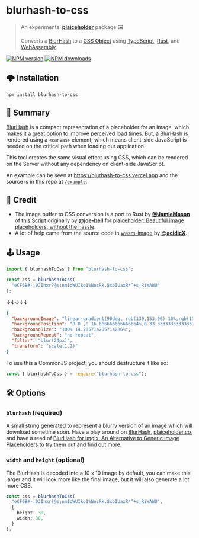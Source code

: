 # blurhash-to-css

> An experimental [**plaiceholder**](https://github.com/joe-bell/plaiceholder) package 🖼
>
> Converts a [BlurHash](https://blurha.sh) to a
> [CSS Object](https://developer.mozilla.org/en-US/docs/Web/API/ElementCSSInlineStyle/style) using
> [TypeScript](https://www.typescriptlang.org/), [Rust](https://www.rust-lang.org/), and
> [WebAssembly](https://github.com/rustwasm/wasm-pack).

[![NPM version](http://img.shields.io/npm/v/blurhash-to-css.svg?style=flat-square)](https://www.npmjs.com/package/blurhash-to-css)
[![NPM downloads](http://img.shields.io/npm/dm/blurhash-to-css.svg?style=flat-square)](https://www.npmjs.com/package/blurhash-to-css)

## 🌩 Installation

```
npm install blurhash-to-css
```

## 📣 Summary

[BlurHash](https://blurha.sh) is a compact representation of a placeholder for an image, which makes
it a great option to [improve perceived load times](https://blog.imgix.com/2021/01/26/blurhash).
But, a BlurHash is rendered using a `<canvas>` element, which means client-side JavaScript is needed
on the critical path when loading our application.

This tool creates the same visual effect using CSS, which can be rendered on the Server without any
dependency on client-side JavaScript.

An example can be seen at https://blurhash-to-css.vercel.app and the source is in this repo at
[`/example`](https://github.com/JamieMason/blurhash-to-css/tree/main/example).

## 🤝 Credit

- The image buffer to CSS conversion is a port to Rust by [**@JamieMason**](https://github.com/jamiemason) of
  [this Script](https://github.com/joe-bell/plaiceholder/blob/d09df807df5d11c5d91a7971c2f90e2faa845843/packages/css/src/index.ts#L18-L51)
  originally by [**@joe-bell**](https://github.com/joe-bell) for
  [plaiceholder: Beautiful image placeholders, without the hassle](https://plaiceholder.co/).
- A lot of help came from the source code in [wasm-image](https://github.com/peerigon/wasm-image) by
  [**@acidicX**](https://github.com/acidicX).

## 🕹 Usage

```ts
import { blurhashToCss } from "blurhash-to-css";

const css = blurhashToCss(
  "eCF6B#-:0JInxr?@s;nmIoWUIko1%NocRk.8xbIUaxR*^+s;RiWAWU"
);
```

↓↓↓↓↓

```json
{
  "backgroundImage": "linear-gradient(90deg, rgb(139,153,96) 10%,rgb(153,160,118) 10% 20%,rgb(170,172,142) 20% 30%,rgb(177,180,151) 30% 40%,rgb(174,180,146) 40% 50%,rgb(162,172,130) 50% 60%,rgb(148,162,114) 60% 70%,rgb(136,150,104) 70% 80%,rgb(131,145,95) 80% 90%,rgb(130,144,91) 90% 100%),linear-gradient(90deg, rgb(109,129,65) 10%,rgb(117,131,80) 10% 20%,rgb(130,138,101) 20% 30%,rgb(142,148,113) 30% 40%,rgb(146,150,114) 40% 50%,rgb(136,144,103) 50% 60%,rgb(116,130,88) 60% 70%,rgb(102,119,75) 70% 80%,rgb(104,118,71) 80% 90%,rgb(112,123,72) 90% 100%),linear-gradient(90deg, rgb(110,122,70) 10%,rgb(114,122,85) 10% 20%,rgb(126,129,106) 20% 30%,rgb(143,140,122) 30% 40%,rgb(151,147,128) 40% 50%,rgb(144,142,122) 50% 60%,rgb(123,126,107) 60% 70%,rgb(106,111,90) 70% 80%,rgb(108,109,83) 80% 90%,rgb(118,117,83) 90% 100%),linear-gradient(90deg, rgb(134,133,102) 10%,rgb(141,138,120) 10% 20%,rgb(155,150,144) 20% 30%,rgb(172,164,161) 30% 40%,rgb(179,173,168) 40% 50%,rgb(173,168,162) 50% 60%,rgb(156,151,146) 60% 70%,rgb(137,132,127) 70% 80%,rgb(127,124,110) 80% 90%,rgb(128,124,101) 90% 100%),linear-gradient(90deg, rgb(116,124,95) 10%,rgb(125,129,112) 10% 20%,rgb(143,141,135) 20% 30%,rgb(160,156,153) 30% 40%,rgb(169,164,160) 40% 50%,rgb(165,161,155) 50% 60%,rgb(148,145,141) 60% 70%,rgb(124,125,118) 70% 80%,rgb(107,110,97) 80% 90%,rgb(99,106,82) 90% 100%),linear-gradient(90deg, rgb(95,105,51) 10%,rgb(99,105,66) 10% 20%,rgb(110,111,88) 20% 30%,rgb(125,122,107) 30% 40%,rgb(136,131,115) 40% 50%,rgb(134,129,111) 50% 60%,rgb(120,116,98) 60% 70%,rgb(97,97,77) 70% 80%,rgb(78,84,51) 80% 90%,rgb(70,78,30) 90% 100%),linear-gradient(90deg, rgb(109,106,21) 10%,rgb(109,104,44) 10% 20%,rgb(112,104,67) 20% 30%,rgb(122,109,83) 30% 40%,rgb(131,114,88) 40% 50%,rgb(130,112,83) 50% 60%,rgb(119,103,70) 60% 70%,rgb(104,91,51) 70% 80%,rgb(93,84,34) 80% 90%,rgb(92,84,24) 90% 100%)",
  "backgroundPosition": "0 0 ,0 16.666666666666664%,0 33.33333333333333%,0 50%,0 66.66666666666666%,0 83.33333333333334%,0 100%",
  "backgroundSize": "100% 14.285714285714286%",
  "backgroundRepeat": "no-repeat",
  "filter": "blur(24px)",
  "transform": "scale(1.2)"
}
```

To use this a CommonJS project, you should destructure it like so:

```ts
const { blurhashToCss } = require("blurhash-to-css");
```

## 🛠 Options

### `blurhash` (required)

A small string generated to represent a blurry version of an image which will download sometime
soon. Have a play around on [BlurHash](https://blurha.sh),
[plaiceholder.co](https://plaiceholder.co/), and have a read of
[BlurHash for imgix: An Alternative to Generic Image Placeholders](https://blog.imgix.com/2021/01/26/blurhash)
to try them out and find out more.

### `width` and `height` (optional)

The BlurHash is decoded into a 10 x 10 image by default, you can make this larger and it will look
more like the final image, but it will also generate a lot more CSS.

```ts
const css = blurhashToCss(
  "eCF6B#-:0JInxr?@s;nmIoWUIko1%NocRk.8xbIUaxR*^+s;RiWAWU",
  {
    height: 30,
    width: 30,
  }
);
```
